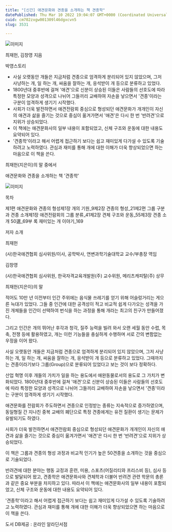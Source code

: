 ```yaml
---
title: "[신간] 애견문화와 견종을 소개하는 책 견종학"
datePublished: Thu Mar 10 2022 19:04:07 GMT+0000 (Coordinated Universal Time)
cuid: cm702zxgw001309l46dgxcvn5
slug: 3531

---
```



![이미지](https://cdn.hashnode.com/res/hashnode/image/upload/v1739254119003/bcb6c8c8-9474-46d1-8bb0-2de6595f5834.jpeg)

최재헌, 김창영 지음

박영스토리

- 사실 오랫동안 개들은 지금처럼 견종으로 엄격하게 분리되어 있지 않았으며, 그저 사냥하는 개, 일 하는 개, 싸움을 잘하는 개, 응석받이 개 등으로 분류하고 있었다.
- 1800년대 중후반에 걸쳐 '애견'으로 신분이 상승된 이들은 사람들의 선호도에 따라 특정한 모양과 성격으로 나뉘어 그들끼리 교배하여 자손을 낳으면서 '견종'이라는 구분이 엄격하게 생기기 시작했다.
- 사회가 더욱 발전하면서 애견전람회 중심으로 형성되던 애견문화가 개개인이 자신의 애견과 삶을 즐기는 것으로 중심이 옮겨가면서 '애견'은 다시 한 번 '반려견'으로 지위가 상승되었다.
- 이 책에는 애견문화사의 일부 내용이 포함되었고, 신체 구조와 운동에 대한 내용도 요약되어 있다.
- '견종학'이라고 해서 어렵게 접근하기 보다는 쉽고 재미있게 다가설 수 있도록 기술하려고 노력하였다. 관심과 재미를 통해 개에 대한 이해가 더욱 향상되었으면 하는 마음으로 이 책을 쓴다.

최재헌(지은이)의 말 중에서

애견문화와 견종을 소개하는 책 '견종학'

![이미지](https://cdn.hashnode.com/res/hashnode/image/upload/v1739254120837/e6b6381e-2104-476a-9f6c-69ac26525e7b.jpeg)

목차

제1편 애견문화와 견종의 형성제1장 개의 기원_9제2장 견종의 형성_21제2편 그룹 구분과 견종 소개제1장 애견전람회의 그룹 분류_41제2장 견체 구조와 운동_55제3장 견종 소개 50選_69부 록 재미있는 개 이야기_169

저자 소개

최재헌

(사)한국애견협회 심사위원/이사, 공학박사, 연변과학기술대학교 교수/부총장 역임

김창영

(사)한국애견협회 심사위원, 한국자격교육개발원(주) 교수위원, 메리츠캐피탈(주) 상무

최재헌(지은이)의 말

적어도 10만 년 이전부터 인간 주위에는 음식물 쓰레기를 얻기 위해 어슬렁거리는 게으른 늑대가 있었다. 그들 중 인간에 대한 공격성이 적고 비교적 쉽게 다가오는 성격을 가진 개체들을 인간이 선택하여 번식을 하는 과정을 통해 개라는 최고의 친구가 만들어졌다.

그리고 인간은 개의 뛰어난 후각과 청각, 질주 능력을 빌려 와서 오랜 세월 동안 수렵, 목축, 전쟁 등에 활용하였고, 개는 이런 기능들을 충실하게 수행하며 서로 간의 변함없는 우정을 이어 왔다.

사실 오랫동안 개들은 지금처럼 견종으로 엄격하게 분리되어 있지 않았으며, 그저 사냥하는 개, 일 하는 개, 싸움을 잘하는 개, 응석받이 개 등으로 분류하고 있었다. 그때까지는 견종이라기보다 그룹(Group)으로 분류되어 있었다고 보는 것이 보다 정확하다.

산업 혁명 이후 개들의 가치가 일을 하는 용도에서 애완동물로서의 용도로 그 가치가 변화되었다. 1800년대 중후반에 걸쳐 '애견'으로 신분이 상승된 이들은 사람들의 선호도에 따라 특정한 모양과 성격으로 나뉘어 그들끼리 교배하여 자손을 낳으면서 '견종'이라는 구분이 엄격하게 생기기 시작했다.

애견문화를 전람회가 주도하면서 견종으로 인정받는 종류는 지속적으로 증가하였으며, 동일형질 간 지나친 중복 교배의 폐단으로 특정 견종에게는 유전 질환이 생기는 문제가 유발되기도 하였다.

사회가 더욱 발전하면서 애견전람회 중심으로 형성되던 애견문화가 개개인이 자신의 애견과 삶을 즐기는 것으로 중심이 옮겨가면서 '애견'은 다시 한 번 '반려견'으로 지위가 상승되었다.

이 책은 그룹과 견종의 형성 과정과 비교적 인기가 높은 50견종을 소개하는 것을 중심으로 기술되었다.

반려견에 대한 분야는 행동 교정과 훈련, 미용, 스포츠(어질리티와 프리스비 등), 심사 등으로 발달되어 왔고, 견종학은 애견문화사와 견체학과 더불어 반려견 관련 학문의 총론과 같은 중요 부분을 차지하고 있다. 따라서 이 책에는 애견문화사의 일부 내용이 포함되었고, 신체 구조와 운동에 대한 내용도 요약되어 있다.

'견종학'이라고 해서 어렵게 접근하기 보다는 쉽고 재미있게 다가설 수 있도록 기술하려고 노력하였다. 관심과 재미를 통해 개에 대한 이해가 더욱 향상되었으면 하는 마음으로 이 책을 쓴다.

도서 DB제공 : 온라인 알라딘서점